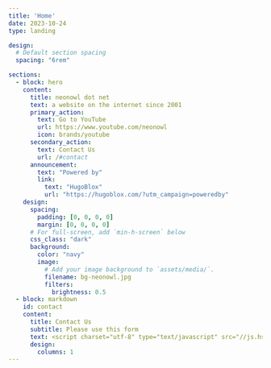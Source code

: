 ```yaml
---
title: 'Home'
date: 2023-10-24
type: landing

design:
  # Default section spacing
  spacing: "6rem"

sections:
  - block: hero
    content:
      title: neonowl dot net
      text: a website on the internet since 2001
      primary_action:
        text: Go to YouTube
        url: https://www.youtube.com/neonowl
        icon: brands/youtube
      secondary_action:
        text: Contact Us
        url: /#contact
      announcement:
        text: "Powered by"
        link:
          text: "HugoBlox"
          url: "https://hugoblox.com/?utm_campaign=poweredby"
    design:
      spacing:
        padding: [0, 0, 0, 0]
        margin: [0, 0, 0, 0]
      # For full-screen, add `min-h-screen` below
      css_class: "dark"
      background:
        color: "navy"
        image:
          # Add your image background to `assets/media/`.
          filename: bg-neonowl.jpg
          filters:
            brightness: 0.5
  - block: markdown
    id: contact
    content:
      title: Contact Us
      subtitle: Please use this form
      text: <script charset="utf-8" type="text/javascript" src="//js.hsforms.net/forms/embed/v2.js"></script><script>hbspt.forms.create({region:"na1",portalId:"46644285",formId:"da15afaf-6ce4-4d71-b954-b731b5d651d4"});</script>
      design:
        columns: 1
---
```

